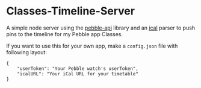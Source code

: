 # Classes-Timeline-Server
A simple node server using the [pebble-api](https://www.npmjs.com/package/pebble-api) library and an [ical](https://www.npmjs.com/package/ical) parser to push pins to the timeline for my Pebble app Classes.

If you want to use this for your own app, make a `config.json` file with following layout:

```
{
	"userToken": "Your Pebble watch's userToken",
	"icalURL": "Your iCal URL for your timetable"
}
```
